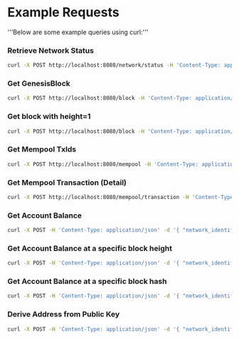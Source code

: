 # Example Requests
'''Below are some example queries using curl:'''

### Retrieve Network Status
```bash
curl -X POST http://localhost:8080/network/status -H 'Content-Type: application/json' -d '{ "network_identifier": { "blockchain": "euno", "network": "mainnet"} }'
```

### Get GenesisBlock
```bash
curl -X POST http://localhost:8080/block -H 'Content-Type: application/json' -d '{ "network_identifier": { "blockchain": "euno", "network": "mainnet"}, "block_identifier": { "hash": "7497ea1b465eb39f1c8f507bc877078fe016d6fcb6dfad3a64c98dcc6e1e8496", "index": 0 } }'
```

### Get block with height=1
```bash
curl -X POST http://localhost:8080/block -H 'Content-Type: application/json' -d '{ "network_identifier": { "blockchain": "euno", "network": "mainnet"}, "block_identifier": { "hash": "4da631f2ac1bed857bd968c67c913978274d8aabed64ab2bcebc1665d7f4d3a0", "index": 1 } }'
```

### Get Mempool TxIds
```bash
curl -X POST http://localhost:8080/mempool -H 'Content-Type: application/json' -d '{"network_identifier": { "blockchain": "euno", "network": "mainnet"}}'
```

### Get Mempool Transaction (Detail)
```bash
curl -X POST http://localhost:8080/mempool/transaction -H 'Content-Type: application/json' -d '{"network_identifier": { "blockchain": "euno", "network": "mainnet"}, "transaction_identifier": { "hash": "46fe07f611598caf24b8efd9279f99ab230e4fd2884703e66a7fc6a861fcacb8" }}'
```

### Get Account Balance
```bash
curl -X POST -H 'Content-Type: application/json' -d '{ "network_identifier": { "blockchain": "euno", "network": "mainnet" }, "account_identifier": { "address": "DBUdfo4FKrdcmmEc3i6twu5hdSojKx4LxY" }}' http://localhost:8080/account/balance
```

### Get Account Balance at a specific block height
```bash
curl -X POST -H 'Content-Type: application/json' -d '{ "network_identifier": { "blockchain": "euno", "network": "mainnet" }, "account_identifier": { "address": "DBUdfo4FKrdcmmEc3i6twu5hdSojKx4LxY" }, "block_identifier": {"index": "100000"}}' http://localhost:8080/account/balance
```

### Get Account Balance at a specific block hash
```bash
curl -X POST -H 'Content-Type: application/json' -d '{ "network_identifier": { "blockchain": "euno", "network": "mainnet" }, "account_identifier": { "address": "DBUdfo4FKrdcmmEc3i6twu5hdSojKx4LxY" }, "block_identifier": {"hash": "0be8462fa449f92486972d529a9cf48c49a81c78616e7ab5959d89b313550a60"}}' http://localhost:8080/account/balance
```

### Derive Address from Public Key

```bash
curl -X POST -H 'Content-Type: application/json' -d '{ "network_identifier": { "blockchain": "euno", "network": "mainnet" }, "public_key": { "hex_bytes": "022CE71A795A40C1FBBED4F7868BD57FDB0D6B1CD8156C7721050A851DE7C60F9E", "curve_type": "secp256k1" } }' http://localhost:8080/construction/derive
```